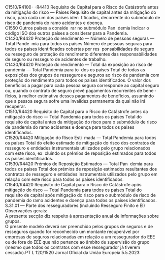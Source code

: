  
C1510/R4100- 
-R4410  Requisito de Capital para 
o Risco de Catástrofe 
antes da mitigação do 
risco — Países  Requisito de capital antes da mitigação do risco, para cada um dos países iden ­
tificados, decorrente do submódulo de risco de pandemia do ramo acidentes e 
doença.  
C1550  Outros países a conside ­
rar no submódulo Pan ­
demia  Indicar o código ISO dos outros países a considerar para a Pandemia.  
C1420/R4420  Proteção do rendimento 
— Número de pessoas 
seguras — Total Pande ­
mia para todos os países  Número de pessoas seguras para todos os países identificados cobertas por res ­
ponsabilidades de seguro ou resseguro de proteção do rendimento diferentes das 
responsabilidades de seguro ou resseguro de acidentes de trabalho.  
C1430/R4420  Proteção do rendimento 
— Total da exposição ao 
risco de pandemia — 
Total Pandemia para to ­
dos os países  Total de todas as exposições dos grupos de resseguros e seguros ao risco de 
pandemia com proteção do rendimento para todos os países identificados. 
O valor dos benefícios a pagar para cada pessoa segura corresponde ao capital 
seguro ou, quando o contrato de seguro prevê pagamentos recorrentes de bene ­
fícios, à melhor estimativa desses pagamentos de benefícios, assumindo que a 
pessoa segura sofre uma invalidez permanente da qual não irá recuperar.  
C1510/R4420  Requisito de Capital para 
o Risco de Catástrofe 
antes da mitigação do 
risco — Total Pandemia 
para todos os países  Total do requisito de capital antes da mitigação do risco para o submódulo de 
risco de pandemia do ramo acidentes e doença para todos os países identificados.  
C1520/R4420  Mitigação do Risco Esti ­
mada — Total Pandemia 
para todos os países  Total do efeito estimado de mitigação do risco dos contratos de resseguro e 
entidades instrumentais utilizados pelo grupo relacionados com este risco, ex ­
cluindo os prémios de reposição estimados para todos os países identificados.  
C1530/R4420  Prémios de Reposição 
Estimados — Total Pan ­
demia para todos os 
países  Total dos prémios de reposição estimados resultantes dos contratos de resseguro e 
entidades instrumentais utilizados pelo grupo em relação com este risco para 
todos os países identificados.  
C1540/R4420  Requisito de Capital para 
o Risco de Catástrofe 
após mitigação do risco 
— Total Pandemia para 
todos os países  Total do requisito de capital após mitigação do risco para o submódulo de risco 
de pandemia do ramo acidentes e doença para todos os países identificados.  
S.31.01 — Parte dos resseguradores (incluindo Resseguro Finito e EI)  
Observações gerais:  
A presente secção diz respeito à apresentação anual de informações sobre grupos.  
O presente modelo deverá ser preenchido pelos grupos de seguros e de resseguros quando for reconhecido um 
montante recuperável por empresas de seguros relacionadas em relação a um ressegurador do EEE ou de fora do 
EEE que não pertence ao âmbito de supervisão do grupo (mesmo que todos os contratos com esse ressegurador já 
tiverem cessado).PT  L 120/1520 Jornal Oficial da União Europeia 5.5.2023